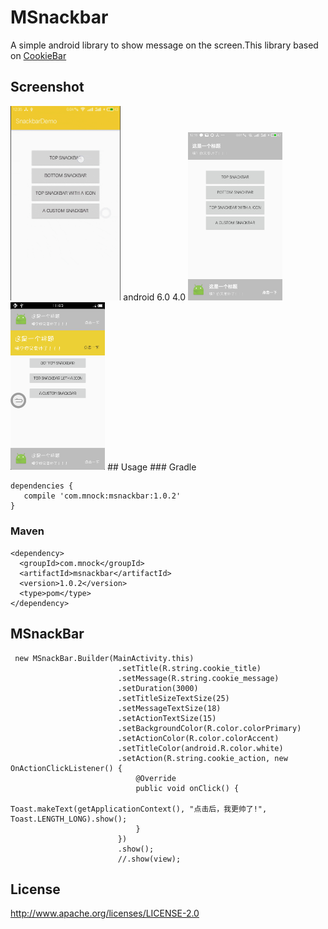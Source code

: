 # MSnackbar
A simple android library to show message on the screen.This library based on [CookieBar](https://github.com/liuguangqiang/CookieBar)
## Screenshot
<img src="img/6gif.gif" width="35%"> 
android 6.0  4.0
<img src="img/6.jpg" width="30%"><img src="img/4.png" width="30%">
## Usage
### Gradle

```
dependencies {
   compile 'com.mnock:msnackbar:1.0.2'
}
```

### Maven
```
<dependency>
  <groupId>com.mnock</groupId>
  <artifactId>msnackbar</artifactId>
  <version>1.0.2</version>
  <type>pom</type>
</dependency>
```

## MSnackBar
```
 new MSnackBar.Builder(MainActivity.this)
                        .setTitle(R.string.cookie_title)
                        .setMessage(R.string.cookie_message)
                        .setDuration(3000)
                        .setTitleSizeTextSize(25)
                        .setMessageTextSize(18)
                        .setActionTextSize(15)
                        .setBackgroundColor(R.color.colorPrimary)
                        .setActionColor(R.color.colorAccent)
                        .setTitleColor(android.R.color.white)
                        .setAction(R.string.cookie_action, new OnActionClickListener() {
                            @Override
                            public void onClick() {
                                Toast.makeText(getApplicationContext(), "点击后，我更帅了!", Toast.LENGTH_LONG).show();
                            }
                        })
                        .show();
                        //.show(view);
```

## License

http://www.apache.org/licenses/LICENSE-2.0
